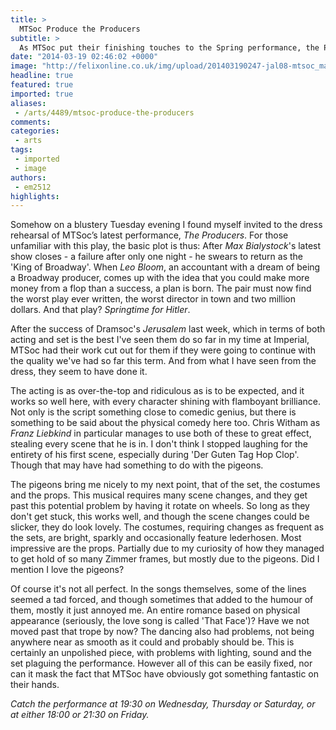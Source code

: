 ```yaml
---
title: >
  MTSoc Produce the Producers
subtitle: >
  As MTSoc put their finishing touches to the Spring performance, the Producers, they invited this intrepid reporter along to see how things were shaping up in the dress rehearsal.
date: "2014-03-19 02:46:02 +0000"
image: "http://felixonline.co.uk/img/upload/201403190247-jal08-mtsoc_mathieson.png"
headline: true
featured: true
imported: true
aliases:
 - /arts/4489/mtsoc-produce-the-producers
comments:
categories:
 - arts
tags:
 - imported
 - image
authors:
 - em2512
highlights:
---
```


Somehow on a blustery Tuesday evening I found myself invited to the dress rehearsal of MTSoc’s latest performance, _The Producers_. For those unfamiliar with this play, the basic plot is thus: After _Max Bialystock_'s latest show closes - a failure after only one night - he swears to return as the 'King of Broadway'. When _Leo Bloom_, an accountant with a dream of being a Broadway producer, comes up with the idea that you could make more money from a flop than a success, a plan is born. The pair must now find the worst play ever written, the worst director in town and two million dollars. And that play? _Springtime for Hitler_.

After the success of Dramsoc's _Jerusalem_ last week, which in terms of both acting and set is the best I've seen them do so far in my time at Imperial, MTSoc had their work cut out for them if they were going to continue with the quality we've had so far this term. And from what I have seen from the dress, they seem to have done it.

The acting is as over-the-top and ridiculous as is to be expected, and it works so well here, with every character shining with flamboyant brilliance. Not only is the script something close to comedic genius, but there is something to be said about the physical comedy here too. Chris Witham as _Franz Liebkind_ in particular manages to use both of these to great effect, stealing every scene that he is in. I don't think I stopped laughing for the entirety of his first scene, especially during 'Der Guten Tag Hop Clop'. Though that may have had something to do with the pigeons.

The pigeons bring me nicely to my next point, that of the set, the costumes and the props. This musical requires many scene changes, and they get past this potential problem by having it rotate on wheels. So long as they don't get stuck, this works well, and though the scene changes could be slicker, they do look lovely. The costumes, requiring changes as frequent as the sets, are bright, sparkly and occasionally feature lederhosen. Most impressive are the props. Partially due to my curiosity of how they managed to get hold of so many Zimmer frames, but mostly due to the pigeons. Did I mention I love the pigeons?

Of course it's not all perfect. In the songs themselves, some of the lines seemed a tad forced, and though sometimes that added to the humour of them, mostly it just annoyed me. An entire romance based on physical appearance (seriously, the love song is called 'That Face')? Have we not moved past that trope by now? The dancing also had problems, not being anywhere near as smooth as it could and probably should be. This is certainly an unpolished piece, with problems with lighting, sound and the set plaguing the performance. However all of this can be easily fixed, nor can it mask the fact that MTSoc have obviously got something fantastic on their hands.

_Catch the performance at 19:30 on Wednesday, Thursday or Saturday, or at either 18:00 or 21:30 on Friday._
